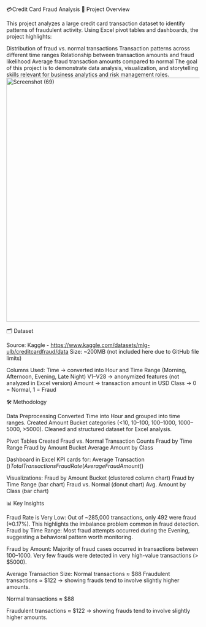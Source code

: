 💳Credit Card Fraud Analysis
📖 Project Overview

This project analyzes a large credit card transaction dataset to identify patterns of fraudulent activity. Using Excel pivot tables and dashboards, the project highlights:

Distribution of fraud vs. normal transactions
Transaction patterns across different time ranges
Relationship between transaction amounts and fraud likelihood
Average fraud transaction amounts compared to normal
The goal of this project is to demonstrate data analysis, visualization, and storytelling skills relevant for business analytics and risk management roles.
<img width="1673" height="636" alt="Screenshot (69)" src="https://github.com/user-attachments/assets/642d4afd-d22f-474a-aafd-8c9744b118c5" />

🗂️ Dataset

Source: Kaggle - https://www.kaggle.com/datasets/mlg-ulb/creditcardfraud/data
Size: ~200MB (not included here due to GitHub file limits)

Columns Used:
Time → converted into Hour and Time Range (Morning, Afternoon, Evening, Late Night)
V1–V28 → anonymized features (not analyzed in Excel version)
Amount → transaction amount in USD
Class → 0 = Normal, 1 = Fraud

🛠️ Methodology

Data Preprocessing
Converted Time into Hour and grouped into time ranges.
Created Amount Bucket categories (<10, 10–100, 100–1000, 1000–5000, >5000).
Cleaned and structured dataset for Excel analysis.

Pivot Tables Created
Fraud vs. Normal Transaction Counts
Fraud by Time Range
Fraud by Amount Bucket
Average Amount by Class

Dashboard in Excel
KPI cards for:
Average Transaction ($)
Total Transactions
Fraud Rate (%)
Average Fraud Amount ($)

Visualizations:
Fraud by Amount Bucket (clustered column chart)
Fraud by Time Range (bar chart)
Fraud vs. Normal (donut chart)
Avg. Amount by Class (bar chart)

📊 Key Insights

Fraud Rate is Very Low: Out of ~285,000 transactions, only 492 were fraud (≈0.17%). This highlights the imbalance problem common in fraud detection.
Fraud by Time Range: Most fraud attempts occurred during the Evening, suggesting a behavioral pattern worth monitoring.

Fraud by Amount:
Majority of fraud cases occurred in transactions between $100–$1000.
Very few frauds were detected in very high-value transactions (> $5000).

Average Transaction Size:
Normal transactions ≈ $88
Fraudulent transactions ≈ $122 → showing frauds tend to involve slightly higher amounts.

Normal transactions ≈ $88

Fraudulent transactions ≈ $122 → showing frauds tend to involve slightly higher amounts.
